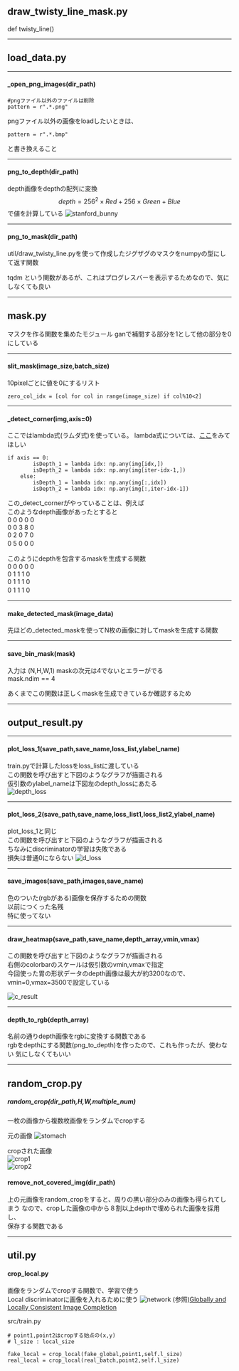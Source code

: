 ## draw_twisty_line_mask.py

def twisty_line()

---
## load_data.py

---
#### \_open_png_images(dir_path)
```
#pngファイル以外のファイルは削除
pattern = r".*.png"
```

pngファイル以外の画像をloadしたいときは、

```
pattern = r".*.bmp"
```

と書き換えること

---
#### png_to_depth(dir_path)
depth画像をdepthの配列に変換
$$
depth=256^2 \times Red+256 \times Green+Blue
$$
で値を計算している
![stanford_bunny](image_repository/bunny_1.png)  

---
#### png_to_mask(dir_path)
util/draw_twisty_line.pyを使って作成したジグザグのマスクをnumpyの型にして返す関数

tqdm という関数があるが、これはプログレスバーを表示するためなので、気にしなくても良い


---

## mask.py
マスクを作る関数を集めたモジュール
ganで補間する部分を1として他の部分を0にしている　

---
#### slit_mask(image_size,batch_size)

10pixelごとに値を0にするリスト
```
zero_col_idx = [col for col in range(image_size) if col%10<2]
```

---

#### \_detect\_corner(img,axis=0)

ここではlambda式(ラムダ式)を使っている。
lambda式については、[ここ](https://www.sejuku.net/blog/23677)をみてほしい
```
if axis == 0:
        isDepth_1 = lambda idx: np.any(img[idx,])
        isDepth_2 = lambda idx: np.any(img[iter-idx-1,])
    else:
        isDepth_1 = lambda idx: np.any(img[:,idx])
        isDepth_2 = lambda idx: np.any(img[:,iter-idx-1])
```

この_detect_cornerがやっていることは、例えば  
このようなdepth画像があったとすると  
0 0 0 0 0   
0 0 3 8 0  
0 2 0 7 0  
0 5 0 0 0　　

このようにdepthを包含するmaskを生成する関数  
0 0 0 0 0   
0 1 1 1 0  
0 1 1 1 0  
0 1 1 1 0　　

---
#### make_detected_mask(image_data)

先ほどの_detected_maskを使ってN枚の画像に対してmaskを生成する関数

---
#### save_bin_mask(mask)
入力は (N,H,W,1)
maskの次元は4でないとエラーがでる  
mask.ndim == 4

あくまでこの関数は正しくmaskを生成できているか確認するため

---
## output_result.py

---
#### plot_loss_1(save_path,save_name,loss_list,ylabel_name)
train.pyで計算したlossをloss_listに渡している    
この関数を呼び出すと下図のようなグラフが描画される  
仮引数のylabel_nameは下図左のdepth_lossにあたる  
![depth_loss](image_repository/depth_loss.png)


---
#### plot_loss_2(save_path,save_name,loss_list1,loss_list2,ylabel_name)
plot_loss_1と同じ  
この関数を呼び出すと下図のようなグラフが描画される  
ちなみにdiscriminatorの学習は失敗である  
損失は普通0にならない
![d_loss](image_repository/d_loss.png)

---
#### save_images(save_path,images,save_name)
色のついた(rgbがある)画像を保存するための関数  
以前につくった名残  
特に使ってない

---
#### draw_heatmap(save_path,save_name,depth_array,vmin,vmax)
この関数を呼び出すと下図のようなグラフが描画される  
右側のcolorbarのスケールは仮引数のvmin,vmaxで指定  
今回使った胃の形状データのdepth画像は最大が約3200なので、vmin=0,vmax=3500で設定している  

![c_result](image_repository/c_result30000_1.png)

---

#### depth_to_rgb(depth_array)

名前の通りdepth画像をrgbに変換する関数である  
rgbをdepthにする関数(png_to_depth)を作ったので、これも作ったが、使わない
気にしなくてもいい

---

## random_crop.py

##### random_crop(dir_path,H,W,multiple_num)
一枚の画像から複数枚画像をランダムでcropする

元の画像
![stomach](image_repository/0000-3b.bmp)

cropされた画像  
![crop1](image_repository/crop_0.png)  
![crop2](image_repository/crop_1.png)

#### remove_not_covered_img(dir_path)
上の元画像をrandom_cropをすると、周りの黒い部分のみの画像も得られてしまう
なので、cropした画像の中から８割以上depthで埋められた画像を採用し、  
保存する関数である


----
## util.py

#### crop_local.py

画像をランダムでcropする関数で、学習で使う  
Local discriminatorに画像を入れるために使う
![network](image_repository/glcic_network.png)
(参照)[Globally and Locally Consistent Image Completion](http://iizuka.cs.tsukuba.ac.jp/projects/completion/data/completion_sig2017.pdf)

src/train.py
```
# point1,point2はcropする始点の(x,y)
# l_size : local_size 

fake_local = crop_local(fake_global,point1,self.l_size)
real_local = crop_local(real_batch,point2,self.l_size)
```
